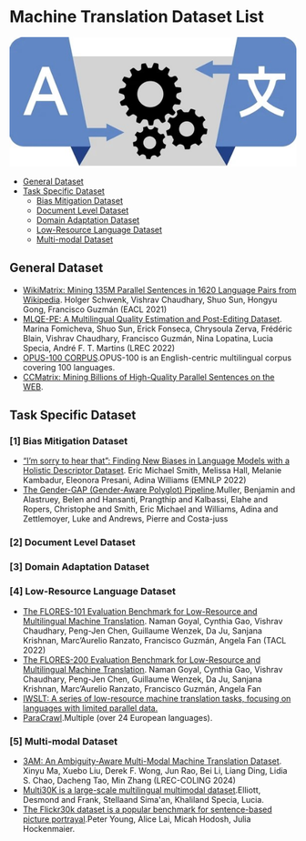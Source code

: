 # Machine Translation Dataset List

![Machine Translation Dataset](assets/mt_figure.jpg)

* [General Dataset](#general_dataset)
* [Task Specific Dataset](#task_specific_dataset)
  * [Bias Mitigation Dataset](#bias_mitigation_dataset)
  * [Document Level Dataset](#document_level_dataset)
  * [Domain Adaptation Dataset](#domain_adaptation_dataset)
  * [Low-Resource Language Dataset](#low_resources_dataset)
  * [Multi-modal Dataset](#multi_modal_dataset)

<h2 id="general_dataset">General Dataset</h2> 

* [WikiMatrix: Mining 135M Parallel Sentences in 1620 Language Pairs from Wikipedia](https://arxiv.org/pdf/1907.05791). Holger Schwenk, Vishrav Chaudhary, Shuo Sun, Hongyu Gong, Francisco Guzmán (EACL 2021)
* [MLQE-PE: A Multilingual Quality Estimation and Post-Editing Dataset](https://aclanthology.org/2022.lrec-1.530/). Marina Fomicheva, Shuo Sun, Erick Fonseca, Chrysoula Zerva, Frédéric Blain, Vishrav Chaudhary, Francisco Guzmán, Nina Lopatina, Lucia Specia, André F. T. Martins (LREC 2022)
* [OPUS-100 CORPUS](https://github.com/EdinburghNLP/opus-100-corpus).OPUS-100 is an English-centric multilingual corpus covering 100 languages.
* [CCMatrix: Mining Billions of High-Quality Parallel Sentences on the WEB](https://github.com/facebookresearch/LASER/tree/main/tasks/CCMatrix).
  
<h2 id="task_specific_dataset">Task Specific Dataset</h2> 
<h3 id="bias_mitigation_dataset"> [1] Bias Mitigation Dataset </h3>

* [“I’m sorry to hear that”: Finding New Biases in Language Models with a Holistic Descriptor Dataset](https://arxiv.org/abs/2205.09209). Eric Michael Smith, Melissa Hall, Melanie Kambadur, Eleonora Presani, Adina Williams (EMNLP 2022)
* [The Gender-GAP (Gender-Aware Polyglot) Pipeline](https://github.com/facebookresearch/ResponsibleNLP/tree/main/gender_gap_pipeline).Muller, Benjamin and Alastruey, Belen and Hansanti, Prangthip and Kalbassi, Elahe and Ropers, Christophe and Smith, Eric Michael and Williams, Adina and Zettlemoyer, Luke and Andrews, Pierre and Costa-juss


<h3 id="document_level_dataset"> [2] Document Level Dataset </h3>
<h3 id="domain_adaptation_dataset"> [3] Domain Adaptation Dataset </h3>
<h3 id="low_resources_dataset"> [4] Low-Resource Language Dataset </h3>

* [The FLORES-101 Evaluation Benchmark for Low-Resource and Multilingual Machine Translation](https://aclanthology.org/2022.tacl-1.30/). Naman Goyal, Cynthia Gao, Vishrav Chaudhary, Peng-Jen Chen, Guillaume Wenzek, Da Ju, Sanjana Krishnan, Marc’Aurelio Ranzato, Francisco Guzmán, Angela Fan (TACL 2022)
* [The FLORES-200 Evaluation Benchmark for Low-Resource and Multilingual Machine Translation](https://github.com/facebookresearch/flores/blob/main/flores200/README.md). Naman Goyal, Cynthia Gao, Vishrav Chaudhary, Peng-Jen Chen, Guillaume Wenzek, Da Ju, Sanjana Krishnan, Marc’Aurelio Ranzato, Francisco Guzmán, Angela Fan
* [IWSLT: A series of low-resource machine translation tasks, focusing on languages with limited parallel data.](https://iwslt.org/2021/low-resource)
* [ParaCrawl](https://paracrawl.eu/).Multiple (over 24 European languages).

 
<h3 id="multi_modal_dataset"> [5] Multi-modal Dataset </h3>

* [3AM: An Ambiguity-Aware Multi-Modal Machine Translation Dataset](https://aclanthology.org/2024.lrec-main.1/). Xinyu Ma, Xuebo Liu, Derek F. Wong, Jun Rao, Bei Li, Liang Ding, Lidia S. Chao, Dacheng Tao, Min Zhang (LREC-COLING 2024)
* [Multi30K is a large-scale multilingual multimodal dataset](https://github.com/multi30k/dataset?tab=readme-ov-file).Elliott, Desmond	and Frank, Stellaand Sima'an, Khaliland Specia, Lucia.
* [The Flickr30k dataset is a popular benchmark for sentence-based picture portrayal](https://www.kaggle.com/datasets/eeshawn/flickr30k).Peter Young, Alice Lai, Micah Hodosh, Julia Hockenmaier.
